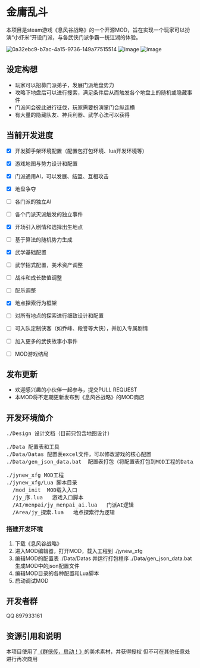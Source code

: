 # 金庸乱斗

本项目是steam游戏《息风谷战略》的一个开源MOD，旨在实现一个玩家可以扮演“小虾米”开设门派，与各武侠门派争霸一统江湖的体验。

![0a32ebc9-b7ac-4a15-9736-149a77515514](https://github.com/user-attachments/assets/4fa024cf-a4ee-4186-a927-11dcaa093936)
![image](https://github.com/user-attachments/assets/5fa4cce7-c821-45ce-8357-9e94b5fb22e3)
![image](https://github.com/user-attachments/assets/7f669076-d160-4b75-a2ee-f5e33a36cb4f)


## 设定构想

- 玩家可以招募门派弟子，发展门派地盘势力
- 攻略下地盘后可以进行搜索，满足条件后从而触发各个地盘上的随机或隐藏事件
- 门派间会彼此进行征伐，玩家需要扮演掌门合纵连横
- 有大量的隐藏队友、神兵利器、武学心法可以获得

## 当前开发进度

- [x] 开发脚手架环境配置（配置包打包环境、lua开发环境等）
- [x] 游戏地图与势力设计和配置
- [x] 门派通用AI，可以发展、结盟、互相攻击
- [x] 地盘争夺
- [ ] 各门派的独立AI
- [ ] 各个门派灭派触发的独立事件
- [x] 开场引入剧情和选择出生地点
- [ ] 基于算法的随机势力生成
- [x] 武学基础配置
- [ ] 武学招式配置，美术资产调整
- [ ] 战斗和成长数值调整
- [ ] 配乐调整
- [x] 地点探索行为框架
- [ ] 对所有地点的探索进行细致设计和配置
- [ ] 可入队定制侠客（如乔峰、段誉等大侠），并加入专属剧情
- [ ] 加入更多的武侠故事小事件
- [ ] MOD游戏结局


## 发布更新

- 欢迎感兴趣的小伙伴一起参与，提交PULL REQUEST
- 本MOD将不定期更新发布到《息风谷战略》的MOD商店


## 开发环境简介

<pre>
./Design 设计文档（目前只包含地图设计）

./Data 配置表和工具
./Data/Datas 配置表excel文件，可以修改游戏的核心配置
./Data/gen_json_data.bat  配置表打包（将配置表打包到MOD工程的Data/*.json）

./jynew_xfg MOD工程
./jynew_xfg/Lua 脚本目录
  /mod_init  MOD载入入口
  /jy_序.lua   游戏入口脚本
  /AI/menpai/jy_menpai_ai.lua   门派AI逻辑
  /Area/jy_探索.lua   地点探索行为逻辑
</pre>

### 搭建开发环境
1. 下载《息风谷战略》
2. 进入MOD编辑器，打开MOD，载入工程到 ./jynew_xfg
3. 编辑MOD的配置表 ./Data/Datas 并运行打包程序 ./Data/gen_json_data.bat生成MOD中的json配置文件
4. 编辑MOD目录的各种配置和Lua脚本
5. 启动调试MOD


## 开发者群

QQ 897933161 

## 资源引用和说明
本项目使用了[《群侠传，启动！》](https://github.com/jynew/jynew)的美术素材，并获得授权
但不可在其他任意处进行再次商用
